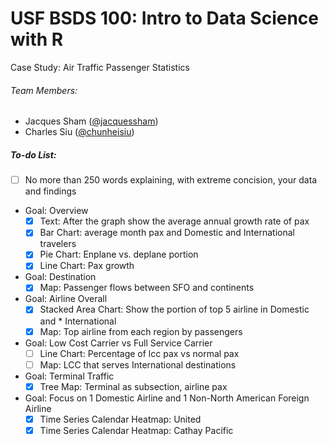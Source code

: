 # USF BSDS 100: Intro to Data Science with R
Case Study: Air Traffic Passenger Statistics

###### Team Members:
* Jacques Sham ([@jacquessham](https://github.com/jacquessham))
* Charles Siu ([@chunheisiu](https://github.com/chunheisiu))


##### To-do List:
* [ ] No more than 250 words explaining, with extreme concision, your data and findings

* Goal: Overview
  * [x] Text: After the graph show the average annual growth rate of pax
  * [x] Bar Chart: average month pax and Domestic and International travelers
  * [x] Pie Chart: Enplane vs. deplane portion
  * [X] Line Chart: Pax growth

* Goal: Destination
  * [x] Map: Passenger flows between SFO and continents

* Goal: Airline Overall
  * [x] Stacked Area Chart: Show the portion of top 5 airline in Domestic and * International
  * [x] Map: Top airline from each region by passengers

* Goal: Low Cost Carrier vs Full Service Carrier
  * [ ] Line Chart: Percentage of lcc pax vs normal pax
  * [ ] Map: LCC that serves International destinations

* Goal: Terminal Traffic
  * [x] Tree Map: Terminal as subsection, airline pax

* Goal: Focus on 1 Domestic Airline and 1 Non-North American Foreign Airline
  * [x] Time Series Calendar Heatmap: United
  * [x] Time Series Calendar Heatmap: Cathay Pacific
